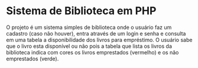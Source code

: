 # Sistema de Biblioteca em PHP

O projeto é um sistema simples de biblioteca onde o usuário faz um cadastro (caso não houver), entra através de um login e senha e consulta em uma tabela a disponibilidade dos livros para empréstimo.
O usuário sabe que o livro esta disponível ou não pois a tabela que lista os livros da biblioteca indica com cores os livros emprestados (vermelho) e os não emprestados (verde).
